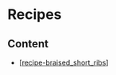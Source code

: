 # Recipes

## Content
- [[recipe-braised_short_ribs]]

[//begin]: # "Autogenerated link references for markdown compatibility"
[recipe-braised_short_ribs]: recipe-braised_short_ribs.md "Recipe: Braised Beef Short Ribs"
[//end]: # "Autogenerated link references"